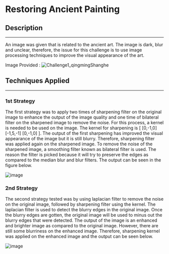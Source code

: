 # Restoring Ancient Painting
## Description 
--------------------------------------------------------------------------------------
An image was given that is related to the ancient art. The image is dark, blur and unclear, therefore, the issue for this
challenge is to use image processing techniques to improve the visual appearance of the art. 

Image Provided : 
![Challenge1_qingmingShanghe](https://github.com/eethiing/Restoring-Ancient-Painting/assets/85276977/4c10b681-6504-40a4-bfdd-47ba9db510e6)

## Techniques Applied
-----------------------------------------------------------------------------------
### 1st Strategy
The first strategy was to apply two times of sharpening filter on the original
image to enhance the output of the image quality and one time of bilateral filter on the
sharpened image to remove the noise. For this process, a kernel is needed to be used on the
image. The kernel for sharpening is [ [0,-1,0] [-1,5,-1] [0,-1,0] ]. The output of the
first sharpening has improved the visual appearance of the image but it is still blurry.
Therefore, sharpening filter was applied again on the sharpened image. To remove the noise of the sharpened image,  a smoothing filter known as bilateral filter is used. The reason the filter is picked because it will try to
preserve the edges as compared to the median blur and blur filters. The output can be seen in the figure below. 

![image](https://github.com/eethiing/Restoring-Ancient-Painting/assets/85276977/7cc780d5-55a5-4e6f-81e9-8a631e9f47a6)

### 2nd Strategy
The second strategy tested was by using laplacian filter to remove the noise on the
original image, followed by sharpening filter using the kernel. The laplacian
filter is used to detect the blurry edges in the original image. Once the blurry edges are
gotten, the original image will be used to minus out the blurry edges that were detected. The output of the image is an enhanced and brighter image as compared to
the original image. However, there are still some blurriness on the enhanced image.
Therefore, sharpening kernel was applied on the enhanced image and the output
can be seen below.

![image](https://github.com/eethiing/Restoring-Ancient-Painting/assets/85276977/baf6ebed-9564-452d-80b4-f16d336ba6f2)
